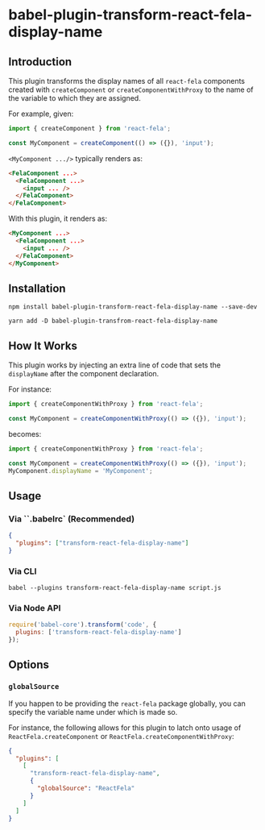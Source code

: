 # babel-plugin-transform-react-fela-display-name

## Introduction

This plugin transforms the display names of all `react-fela` components created with `createComponent` or `createComponentWithProxy` to the name of the variable to which they are assigned.

For example, given:

```js
import { createComponent } from 'react-fela';

const MyComponent = createComponent(() => ({}), 'input');
```

`<MyComponent .../>` typically renders as:

```html
<FelaComponent ...>
  <FelaComponent ...>
    <input ... />
  </FelaComponent>
</FelaComponent>
```

With this plugin, it renders as:

```html
<MyComponent ...>
  <FelaComponent ...>
    <input ... />
  </FelaComponent>
</MyComponent>
```

## Installation

```
npm install babel-plugin-transform-react-fela-display-name --save-dev
```

```
yarn add -D babel-plugin-transfrom-react-fela-display-name
```

## How It Works

This plugin works by injecting an extra line of code that sets the `displayName` after the component declaration.

For instance:

```js
import { createComponentWithProxy } from 'react-fela';

const MyComponent = createComponentWithProxy(() => ({}), 'input');
```

becomes:

```js
import { createComponentWithProxy } from 'react-fela';

const MyComponent = createComponentWithProxy(() => ({}), 'input');
MyComponent.displayName = 'MyComponent';
```

## Usage

### Via ``.babelrc` (Recommended)

```json
{
  "plugins": ["transform-react-fela-display-name"]
}
```

### Via CLI

```shell
babel --plugins transform-react-fela-display-name script.js
```

### Via Node API

```js
require('babel-core').transform('code', {
  plugins: ['transform-react-fela-display-name']
});
```

## Options

### `globalSource`

If you happen to be providing the `react-fela` package globally, you can specify the variable name under which is made so.

For instance, the following allows for this plugin to latch onto usage of `ReactFela.createComponent` or `ReactFela.createComponentWithProxy`:

```json
{
  "plugins": [
    [
      "transform-react-fela-display-name",
      {
        "globalSource": "ReactFela"
      }
    ]
  ]
}
```
